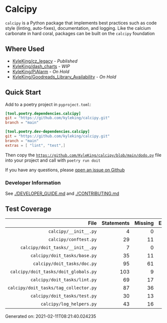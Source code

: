 # Calcipy

<!-- TODO: Add a banner image (#27) -->

`calcipy` is a Python package that implements best practices such as code style (linting, auto-fixes), documentation, and logging. Like the calcium carbonate in hard coral, packages can be built on the `calcipy` foundation

## Where Used

- [KyleKing/cz_legacy](https://github.com/KyleKing/cz_legacy) - *Published*
- [KyleKing/dash_charts](https://github.com/KyleKing/dash_charts) - *WIP*
- [KyleKing/PiAlarm](https://github.com/KyleKing/PiAlarm) - *On Hold*
- [KyleKing/Goodreads_Library_Availability](https://github.com/KyleKing/Goodreads_Library_Availability) - *On Hold*

## Quick Start

<!-- TODO: Replace with Copier Instructions (#26 / #38) And when calcipy is published to PyPi... -->
<!-- TODO: Confirm that development does not need to be specified -->

Add to a poetry project in `pyproject.toml`:

```toml
[tool.poetry.dependencies.calcipy]
git = "https://github.com/kyleking/calcipy.git"
branch = "main"

[tool.poetry.dev-dependencies.calcipy]
git = "https://github.com/kyleking/calcipy.git"
branch = "main"
extras = [ "lint", "test",]
```

Then copy the [`https://github.com/KyleKing/calcipy/blob/main/dodo.py`](https://github.com/KyleKing/calcipy/blob/main/dodo.py) file into your project and call with `poetry run doit`

If you have any questions, please [open an issue on Github](https://github.com/KyleKing/calcipy/issues/new)

### Developer Information

See [./DEVELOPER_GUIDE.md](./DEVELOPER_GUIDE.md) and [./CONTRIBUTING.md](./CONTRIBUTING.md)

## Test Coverage

<!-- COVERAGE -->

| File | Statements | Missing | Excluded | Coverage |
| --: | --: | --: | --: | --: |
| `calcipy/__init__.py` | 4 | 0 | 0 | 100.0% |
| `calcipy/conftest.py` | 29 | 11 | 0 | 62.1% |
| `calcipy/doit_tasks/__init__.py` | 7 | 0 | 0 | 100.0% |
| `calcipy/doit_tasks/base.py` | 35 | 11 | 0 | 68.6% |
| `calcipy/doit_tasks/doc.py` | 95 | 61 | 0 | 35.8% |
| `calcipy/doit_tasks/doit_globals.py` | 103 | 9 | 0 | 91.3% |
| `calcipy/doit_tasks/lint.py` | 69 | 17 | 0 | 75.4% |
| `calcipy/doit_tasks/tag_collector.py` | 87 | 36 | 0 | 58.6% |
| `calcipy/doit_tasks/test.py` | 30 | 13 | 0 | 56.7% |
| `calcipy/log_helpers.py` | 43 | 16 | 0 | 62.8% |

Generated on: 2021-02-11T08:21:40.024235

<!-- /COVERAGE -->
